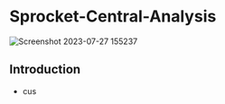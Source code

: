 # Sprocket-Central-Analysis
![Screenshot 2023-07-27 155237](https://github.com/Emmanuelson321/Sprocket-Central-Analysis/assets/134542481/526e14e0-11a0-4e4c-89d9-17859355b942)


## Introduction
- cus

